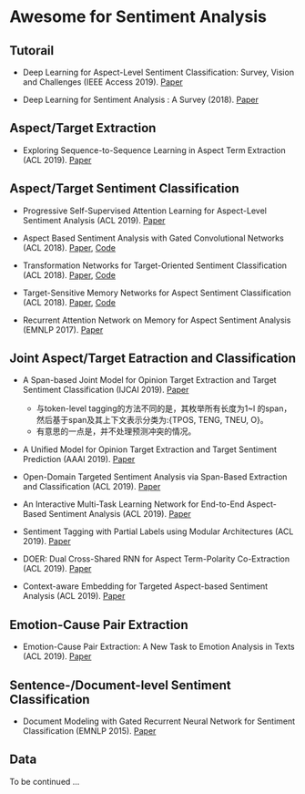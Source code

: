 # Awesome for Sentiment Analysis

## Tutorail

- Deep Learning for Aspect-Level Sentiment Classification: Survey, Vision and Challenges (IEEE Access 2019). [Paper](https://ieeexplore.ieee.org/stamp/stamp.jsp?arnumber=8726353) 

- Deep Learning for Sentiment Analysis : A Survey (2018). [Paper](https://arxiv.org/abs/1801.07883)


## Aspect/Target Extraction

- Exploring Sequence-to-Sequence Learning in Aspect Term Extraction (ACL 2019). [Paper]()


## Aspect/Target Sentiment Classification

- Progressive Self-Supervised Attention Learning for Aspect-Level Sentiment Analysis (ACL 2019). [Paper]()

- Aspect Based Sentiment Analysis with Gated Convolutional Networks (ACL 2018). [Paper](https://arxiv.org/abs/1805.07043), [Code](https://github.com/wxue004cs/GCAE)


- Transformation Networks for Target-Oriented Sentiment Classification (ACL 2018). [Paper](https://aclweb.org/anthology/papers/P/P18/P18-1087/), [Code]()


- Target-Sensitive Memory Networks for Aspect Sentiment Classification (ACL 2018). [Paper](https://aclweb.org/anthology/papers/P/P18/P18-1088/), [Code]()

- Recurrent Attention Network on Memory for Aspect Sentiment Analysis (EMNLP 2017). [Paper]()

## Joint Aspect/Target Eatraction and Classification

- A Span-based Joint Model for Opinion Target Extraction and Target Sentiment Classification (IJCAI 2019). [Paper]()
   - 与token-level tagging的方法不同的是，其枚举所有长度为1~l 的span，然后基于span及其上下文表示分类为:{TPOS, TENG, TNEU, O}。
   - 有意思的一点是，并不处理预测冲突的情况。

- A Unified Model for Opinion Target Extraction and Target Sentiment Prediction (AAAI 2019). [Paper](https://arxiv.org/abs/1811.05082) 

- Open-Domain Targeted Sentiment Analysis via Span-Based Extraction and Classification (ACL 2019). [Paper]()

- An Interactive Multi-Task Learning Network for End-to-End Aspect-Based Sentiment Analysis (ACL 2019). [Paper]()

- Sentiment Tagging with Partial Labels using Modular Architectures (ACL 2019). [Paper]()

- DOER: Dual Cross-Shared RNN for Aspect Term-Polarity Co-Extraction (ACL 2019). [Paper]()

- Context-aware Embedding for Targeted Aspect-based Sentiment Analysis (ACL 2019). [Paper](http://arxiv.org/abs/1906.06945)


## Emotion-Cause Pair Extraction

- Emotion-Cause Pair Extraction: A New Task to Emotion Analysis in Texts  (ACL 2019). [Paper]()

## Sentence-/Document-level Sentiment Classification

- Document Modeling with Gated Recurrent Neural Network for Sentiment Classification (EMNLP 2015). [Paper]()


## Data

To be continued ...

